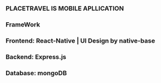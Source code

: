 ### PLACETRAVEL IS MOBILE APLLICATION
### FrameWork 
### Frontend: React-Native | UI Design by native-base
### Backend: Express.js 
### Database: mongoDB
